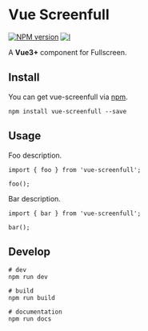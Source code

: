 # Vue Screenfull

[![NPM version][npm-image]][npm-url]
[![l][l-image]][l-url]

[npm-image]: https://img.shields.io/npm/v/vue-screenfull
[npm-url]: https://npmjs.org/package/vue-screenfull
[l-image]: https://img.shields.io/npm/l/vue-screenfull
[l-url]: https://github.com/mazeyqian/vue-screenfull

A **Vue3+** component for Fullscreen.

## Install

You can get vue-screenfull via [npm](https://www.npmjs.com/package/vue-screenfull).

```
npm install vue-screenfull --save
```

## Usage

Foo description.

```
import { foo } from 'vue-screenfull';

foo();
```

Bar description.

```
import { bar } from 'vue-screenfull';

bar();
```

## Develop

```
# dev
npm run dev

# build
npm run build

# documentation
npm run docs
```
